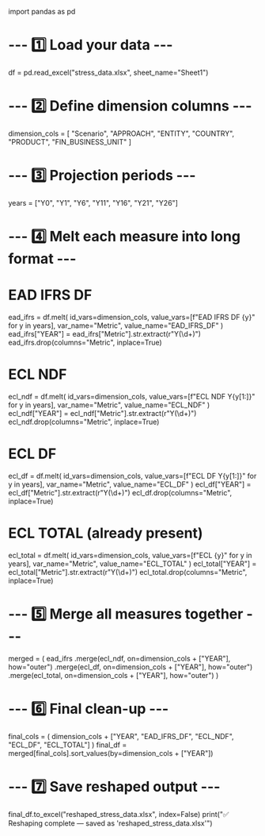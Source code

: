 import pandas as pd

# --- 1️⃣ Load your data ---
df = pd.read_excel("stress_data.xlsx", sheet_name="Sheet1")

# --- 2️⃣ Define dimension columns ---
dimension_cols = [
    "Scenario", "APPROACH", "ENTITY", "COUNTRY", "PRODUCT", "FIN_BUSINESS_UNIT"
]

# --- 3️⃣ Projection periods ---
years = ["Y0", "Y1", "Y6", "Y11", "Y16", "Y21", "Y26"]

# --- 4️⃣ Melt each measure into long format ---

# EAD IFRS DF
ead_ifrs = df.melt(
    id_vars=dimension_cols,
    value_vars=[f"EAD IFRS DF {y}" for y in years],
    var_name="Metric",
    value_name="EAD_IFRS_DF"
)
ead_ifrs["YEAR"] = ead_ifrs["Metric"].str.extract(r"Y(\d+)")
ead_ifrs.drop(columns="Metric", inplace=True)

# ECL NDF
ecl_ndf = df.melt(
    id_vars=dimension_cols,
    value_vars=[f"ECL NDF Y{y[1:]}" for y in years],
    var_name="Metric",
    value_name="ECL_NDF"
)
ecl_ndf["YEAR"] = ecl_ndf["Metric"].str.extract(r"Y(\d+)")
ecl_ndf.drop(columns="Metric", inplace=True)

# ECL DF
ecl_df = df.melt(
    id_vars=dimension_cols,
    value_vars=[f"ECL DF Y{y[1:]}" for y in years],
    var_name="Metric",
    value_name="ECL_DF"
)
ecl_df["YEAR"] = ecl_df["Metric"].str.extract(r"Y(\d+)")
ecl_df.drop(columns="Metric", inplace=True)

# ECL TOTAL (already present)
ecl_total = df.melt(
    id_vars=dimension_cols,
    value_vars=[f"ECL {y}" for y in years],
    var_name="Metric",
    value_name="ECL_TOTAL"
)
ecl_total["YEAR"] = ecl_total["Metric"].str.extract(r"Y(\d+)")
ecl_total.drop(columns="Metric", inplace=True)

# --- 5️⃣ Merge all measures together ---
merged = (
    ead_ifrs
    .merge(ecl_ndf, on=dimension_cols + ["YEAR"], how="outer")
    .merge(ecl_df, on=dimension_cols + ["YEAR"], how="outer")
    .merge(ecl_total, on=dimension_cols + ["YEAR"], how="outer")
)

# --- 6️⃣ Final clean-up ---
final_cols = (
    dimension_cols
    + ["YEAR", "EAD_IFRS_DF", "ECL_NDF", "ECL_DF", "ECL_TOTAL"]
)
final_df = merged[final_cols].sort_values(by=dimension_cols + ["YEAR"])

# --- 7️⃣ Save reshaped output ---
final_df.to_excel("reshaped_stress_data.xlsx", index=False)
print("✅ Reshaping complete — saved as 'reshaped_stress_data.xlsx'")
